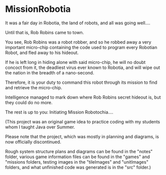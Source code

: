 # MissionRobotia
It was a fair day in Robotia, the land of robots, and all was going well....

Until that is, Rob Robins came to town.

You see, Rob Robins was a robot robber, and so he robbed away a very important micro-chip containing the code used to program every Robotian Robot, and fled away to his hideout.

If he is left long in hiding alone with said micro-chip, he will no doubt concoct from it, the deadliest virus ever known to Robotia, and will wipe out the nation in the breadth of a nano-second.

Therefore, it is your duty to command this robot through its mission to find and retrieve the micro-chip.

Intelligence managed to mark down where Rob Robins secret hideout is, but they could do no more.

The rest is up to you: Initiating Mission Robotochia....


(This project was an original game idea to practice coding with my students whom I taught Java over Summer.

Please note that the project, which was mostly in planning and diagrams, is now officially discontinued.

Rough system structure plans and diagrams can be found in the "notes" folder, various game information files can be found in the "games" and "missions folders, testing images in the "tileImages" and "unitImages" folders, and what unfinished code was generated is in the "src" folder.)
